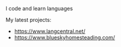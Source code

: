 I code and learn languages

My latest projects:
- https://www.langcentral.net/ 
- https://www.blueskyhomesteading.com/
